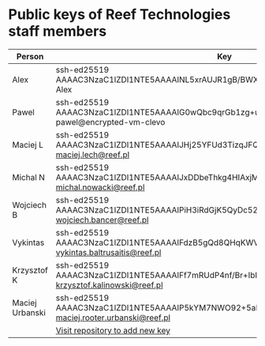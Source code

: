 # Public keys of Reef Technologies staff members

| Person | Key |
|--------|-----|
| Alex   | ssh-ed25519 AAAAC3NzaC1lZDI1NTE5AAAAINL5xrAUJR1gB/BWXJetVluwhi8yObV5az0Ci2/zfThU Alex |
| Pawel  | ssh-ed25519 AAAAC3NzaC1lZDI1NTE5AAAAIG0wQbc9qrGb1zg+uthNj8xnYEuqiRCPW3ctZmtS1n8i pawel@encrypted-vm-clevo |
| Maciej L | ssh-ed25519 AAAAC3NzaC1lZDI1NTE5AAAAIJHj25YFUd3TizqJFQklAOU89sdzaoIfYdgnJx8xrHYz maciej.lech@reef.pl |
| Michal N | ssh-ed25519 AAAAC3NzaC1lZDI1NTE5AAAAIJxDDbeThkg4HIAxjM1jMESYZK5icMqM3kF+EIOPeQ7E michal.nowacki@reef.pl |
| Wojciech B | ssh-ed25519 AAAAC3NzaC1lZDI1NTE5AAAAIPiH3iRdGjK5QyDc52LK8ENzBi0CIyY1bJoc4xI/YYNx wojciech.bancer@reef.pl |
| Vykintas | ssh-ed25519 AAAAC3NzaC1lZDI1NTE5AAAAIFdzB5gQd8QHqKWVPWLXdHPq2i1m1tqa8glbVB1xLqRF vykintas.baltrusaitis@reef.pl |
| Krzysztof K | ssh-ed25519 AAAAC3NzaC1lZDI1NTE5AAAAIFf7mRUdP4nf/Br+IbIn9txqZPEkRz1D3dQ3KeLNGtHs krzysztof.kalinowski@reef.pl |
| Maciej Urbanski | ssh-ed25519 AAAAC3NzaC1lZDI1NTE5AAAAIP5kYM7NWO92+5aKc6GRbAIkbcIr5FzreGxqeXLTePfW maciej.rooter.urbanski@reef.pl |
| | [Visit repository to add new key](https://github.com/reef-technologies/keys.reef.pl) |
